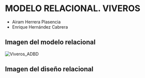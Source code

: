 # MODELO RELACIONAL. VIVEROS
- Airam Herrera Plasencia
- Enrique Hernández Cabrera
## Imagen del modelo relacional
![Viveros_ADBD](![Viveros_ADBD](https://github.com/user-attachments/assets/5844b764-93c3-494c-a10d-9cbcab8b77fd)
)
## Imagen del diseño relacional
